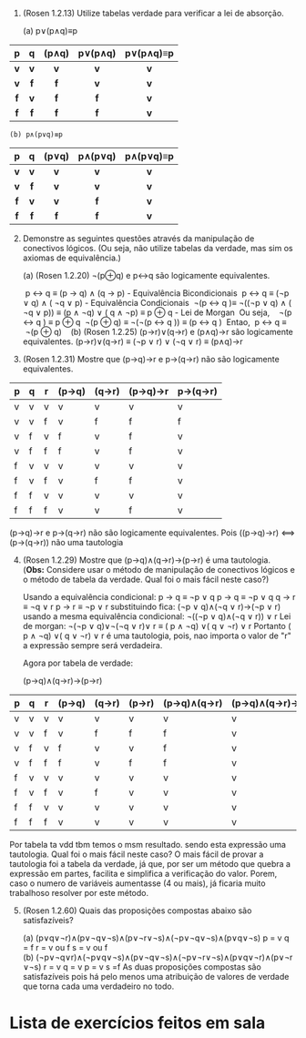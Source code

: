 1. (Rosen 1.2.13) Utilize tabelas verdade para verificar a lei de absorção.
    
    (a) p∨(p∧q)≡p
    

|   p   |   q   | (p∧q) | p∨(p∧q) | p∨(p∧q)≡p |
| :---: | :---: | :---: | :-----: | :-------: |
| **v** | **v** | **v** |  **v**  |   **v**   |
| **v** | **f** | **f** |  **v**  |   **v**   |
| **f** | **v** | **f** |  **f**  |   **v**   |
| **f** | **f** | **f** |  **f**  |   **v**   |

	(b) p∧(p∨q)≡p
	 

|  p  |  q  | (p∨q) | p∧(p∨q) | p∧(p∨q)≡p<br> |
| :-: | :-: | :---: | :-----: | :-----------: |
|  **v**  |  **v**  |   **v**   |    **v**    |       **v**       |
|  **v**  |  **f**  |   **v**   |    **v**    |       **v**       |
|  **f**  |  **v**  |   **v**   |    **f**    |       **v**       |
|  **f**  |  **f**  |   **f**   |    **f**    |       **v**       |

    
2. Demonstre as seguintes questões através da manipulação de conectivos lógicos. (Ou seja, não utilize tabelas da verdade, mas sim os axiomas de equivalência.)
    
    (a) (Rosen 1.2.20) ¬(p⊕q) e p↔q são logicamente equivalentes.
	
	 p ↔ q ≡ (p → q) ∧ (q → p) - Equivalência Bicondicionais
	 p ↔ q ≡ (¬p ∨ q) ∧ ( ¬q ∨ p) - Equivalência Condicionais
	 ¬(p ↔ q )≡ ¬((¬p ∨ q) ∧ ( ¬q ∨ p)) ≡ (p ∧ ¬q) ∨ ( q ∧ ¬p) ≡ p ⊕ q - Lei de Morgan
	 Ou seja,  
	 ¬(p ↔ q ) ≡ p ⊕ q
	 ¬(p ⊕ q) ≡ ¬(¬(p ↔ q )) ≡ (p ↔ q )
	 Entao,
	 p ↔ q ≡  ¬(p ⊕ q)
	  
    (b) (Rosen 1.2.25) (p→r)∨(q→r) e (p∧q)→r são logicamente equivalentes.
		(p→r)∨(q→r) ≡ (¬p ∨ r) ∨ (¬q ∨ r) ≡ (p∧q)→r
		
3. (Rosen 1.2.31) Mostre que (p→q)→r e p→(q→r) não são logicamente equivalentes.

| p   | q   | r   | (p→q) | (q→r) | (p→q)→r | p→(q→r) |
| --- | --- | --- | ----- | ----- | ------- | ------- |
| v   | v   | v   | v     | v     | v       | v       |
| v   | v   | f   | v     | f     | f       | f       |
| v   | f   | v   | f     | v     | f       | v       |
| v   | f   | f   | f     | v     | f       | v       |
| f   | v   | v   | v     | v     | v       | v       |
| f   | v   | f   | v     | f     | f       | v       |
| f   | f   | v   | v     | v     | v       | v       |
| f   | f   | f   | v     | v     | f       | v       |
(p→q)→r e p→(q→r) não são logicamente equivalentes. Pois ((p→q)→r) ⟺ (p→(q→r)) não uma tautologia

4. (Rosen 1.2.29) Mostre que (p→q)∧(q→r)→(p→r) é uma tautologia. (**Obs:** Considere usar o método de manipulação de conectivos lógicos e o método de tabela da verdade. Qual foi o mais fácil neste caso?)

	Usando a equivalência condicional: p → q ≡ ¬p ∨ q
	p → q ≡ ¬p ∨ q
	q → r ≡ ¬q ∨ r
	p → r ≡ ¬p ∨ r
	substituindo fica:
	(¬p ∨ q)∧(¬q ∨ r)→(¬p ∨ r)
	usando a mesma equivalência condicional:
	¬((¬p ∨ q)∧(¬q ∨ r)) ∨ r
	Lei de morgan:
	¬(¬p ∨ q)∨¬(¬q ∨ r)∨ r ≡ ( p ∧ ¬q) ∨( q ∨ ¬r) ∨ r
	Portanto ( p ∧ ¬q) ∨( q ∨ ¬r) ∨ r é uma tautologia, pois, nao importa o valor de "r" a expressão sempre será verdadeira.

	Agora por tabela de verdade:
	
    (p→q)∧(q→r)→(p→r)

| p   | q   | r   | (p→q) | (q→r) | (p→r) | (p→q)∧(q→r) | (p→q)∧(q→r)→(p→r) |
| --- | --- | --- | ----- | ----- | ----- | ----------- | ----------------- |
| v   | v   | v   | v     | v     | v     | v           | v                 |
| v   | v   | f   | v     | f     | f     | f           | v                 |
| v   | f   | v   | f     | v     | v     | f           | v                 |
| v   | f   | f   | f     | v     | f     | f           | v                 |
| f   | v   | v   | v     | v     | v     | v           | v                 |
| f   | v   | f   | v     | f     | v     | v           | v                 |
| f   | f   | v   | v     | v     | v     | v           | v                 |
| f   | f   | f   | v     | v     | v     | v           | v                 |
Por tabela ta vdd tbm temos o msm resultado. sendo esta expressão uma tautologia.
Qual foi o mais fácil neste caso?
	O mais fácil de provar a tautologia foi a tabela da verdade, já que, por ser um método que quebra a expressão em partes, facilita e simplifica a verificação do valor. Porem, caso o numero de variáveis aumentasse (4 ou mais), já ficaria muito trabalhoso resolver por este método.

5. (Rosen 1.2.60) Quais das proposições compostas abaixo são satisfazíveis?
    
    (a) (p∨q∨¬r)∧(p∨¬q∨¬s)∧(p∨¬r∨¬s)∧(¬p∨¬q∨¬s)∧(p∨q∨¬s)
    p = v
	q = f
	r = v ou f
	s = v ou f
    (b) (¬p∨¬q∨r)∧(¬p∨q∨¬s)∧(p∨¬q∨¬s)∧(¬p∨¬r∨¬s)∧(p∨q∨¬r)∧(p∨¬r∨¬s)
    r = v
    q = v
    p = v
    s =f 
    As duas proposições compostas são satisfazíveis pois há pelo menos uma atribuição de valores de verdade que torna cada uma verdadeiro no todo.
# Lista de exercícios feitos em sala